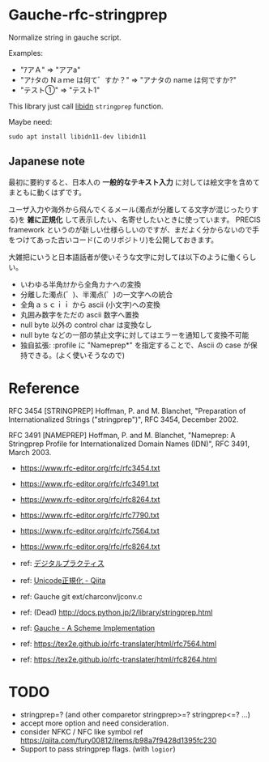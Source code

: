 # Gauche-rfc-stringprep

Normalize string in gauche script.

Examples:

- "ｱアＡ" => "アアa"
- "アﾅタの Nａｍe は何て゛すか？" => "アナタの name は何ですか?"
- "テスト①" => "テスト1"

This library just call [libidn](https://www.gnu.org/software/libidn/) `stringprep` function.

Maybe need:

```
sudo apt install libidn11-dev libidn11
```

## Japanese note

最初に要約すると、日本人の **一般的なテキスト入力** に対しては絵文字を含めてまともに動くはずです。

ユーザ入力や海外から飛んでくるメール(濁点が分離してる文字が混じったりする)を **雑に正規化** して表示したい、名寄せしたいときに使っています。
PRECIS framework というのが新しい仕様らしいのですが、まだよく分からないので手をつけてあった古いコード(このリポジトリ)を公開しておきます。

大雑把にいうと日本語話者が使いそうな文字に対しては以下のように働くらしい。

- いわゆる半角ｶﾅから全角カナへの変換
- 分離した濁点(゛)、半濁点(゜)の一文字への統合
- 全角ａｓｃｉｉ から ascii (小文字)への変換
- 丸囲み数字をただの ascii 数字へ置換
- null byte 以外の control char は変換なし
- null byte などの一部の禁止文字に対してはエラーを通知して変換不可能
- 独自拡張: :profile に "Nameprep*" を指定することで、Ascii の case が保持できる。(よく使いそうなので)

# Reference

RFC 3454
   [STRINGPREP] Hoffman, P. and M. Blanchet, "Preparation of
                Internationalized Strings ("stringprep")", RFC 3454,
                December 2002.

RFC 3491
   [NAMEPREP]   Hoffman, P. and M. Blanchet, "Nameprep: A Stringprep
                Profile for Internationalized Domain Names (IDN)", RFC
                3491, March 2003.

- https://www.rfc-editor.org/rfc/rfc3454.txt
- https://www.rfc-editor.org/rfc/rfc3491.txt
- https://www.rfc-editor.org/rfc/rfc8264.txt
- https://www.rfc-editor.org/rfc/rfc7790.txt
- https://www.rfc-editor.org/rfc/rfc7564.txt
- https://www.rfc-editor.org/rfc/rfc8264.txt


- ref: [デジタルプラクティス](https://www.ipsj.or.jp/dp/contents/publication/37/S1001-T05.html)
- ref: [Unicode正規化 - Qiita](https://qiita.com/fury00812/items/b98a7f9428d1395fc230)
- ref: Gauche git ext/charconv/jconv.c
- ref: (Dead) http://docs.python.jp/2/library/stringprep.html
- ref: [Gauche - A Scheme Implementation](http://practical-scheme.net/gauche/memo-str-j.html)
- ref: https://tex2e.github.io/rfc-translater/html/rfc7564.html
- ref: https://tex2e.github.io/rfc-translater/html/rfc8264.html

# TODO

- stringprep=? (and other comparetor stringprep>=? stringprep<=? ...)
- accept more option and need consideration.
- consider NFKC / NFC like symbol ref https://qiita.com/fury00812/items/b98a7f9428d1395fc230
- Support to pass stringprep flags. (with `logior`)
